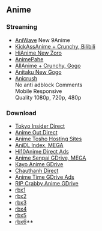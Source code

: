 ## Anime



### Streaming

- [AniWave](https://aniwave.to/) New 9Anime
- [KickAssAnime + Crunchy, Bilibili](https://www2.kickassanime.ro/)
- [HiAnime New Zoro](https://hianime.to/home)
- [AnimePahe](https://animepahe.com/)
- [AllAnime + Crunchy, Gogo](https://allmanga.to/anime)
- [Anitaku New Gogo](https://anitaku.to/)
- [Anicrush](https://anicrush.to/)
    <br />     No anti adblock   Comments
    <br />     Mobile Responsive
    <br />     Quality 1080p, 720p, 480p


### Download

- [Tokyo Insider Direct](https://www.tokyoinsider.com/)
- [Anime Out Direct](https://www.animeout.xyz/)
- [Anime Tosho Hosting Sites](https://animetosho.org/)
- [AniDL Index, MEGA](https://anidl.org/)
- [Hi10Anime Direct Ads](https://hi10anime.com/)
- [Anime Senpai GDrive, MEGA](https://www.animesenpai4u.com/)
- [Kayo Anime GDrive](https://kayoanime.com/)
- [Chauthanh Direct](https://chauthanh.info/)
- [Anime Time GDrive Ads](https://www.animetime.pw/)
- [RIP Crabby Anime GDrive](https://ripcrabbyanime.in/)
- [rbx1](http://59.rbx5.ovh.abcd.network/)
- [rbx2](http://52.rbx5.ovh.abcd.network/)
- [rbx3](http://511.rbx.abcvg.ovh/)
- [rbx4](http://508.rbx.abcvg.ovh/)
- [rbx5](http://510.rbx.abcvg.ovh/)
- [rbx6](http://58.rbx5.ovh.abcd.network/)**
